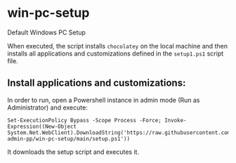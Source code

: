 # win-pc-setup
Default Windows PC Setup


When executed, the script  installs `chocolatey` on the local machine and then installs all applications and customizations defined in the `setup1.ps1` script file.

## Install applications and customizations:
In order to run, open a Powershell instance in admin mode (Run as Administrator) and execute:

```console
Set-ExecutionPolicy Bypass -Scope Process -Force; Invoke-Expression((New-Object System.Net.WebClient).DownloadString('https://raw.githubusercontent.com/mcs-admin-pp/win-pc-setup/main/setup.ps1'))
```

It downloads the setup script and executes it.

